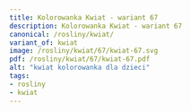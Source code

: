 ```yaml
---
title: Kolorowanka Kwiat - wariant 67
description: Kolorowanka Kwiat - wariant 67
canonical: /rosliny/kwiat/
variant_of: kwiat
image: /rosliny/kwiat/67/kwiat-67.svg
pdf: /rosliny/kwiat/67/kwiat-67.pdf
alt: "kwiat kolorowanka dla dzieci"
tags:
- rosliny
- kwiat
---
```

